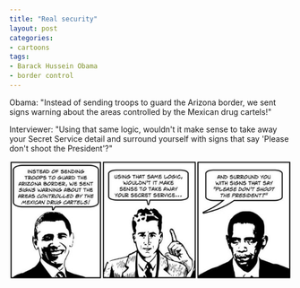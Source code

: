 ```yaml
---
title: "Real security"
layout: post
categories:
- cartoons
tags:
- Barack Hussein Obama
- border control
---
```


Obama: "Instead of sending troops to guard the Arizona border, we sent signs warning about the areas controlled by the Mexican drug cartels!"

Interviewer: "Using that same logic, wouldn't it make sense to take away your Secret Service detail and surround yourself with signs that say 'Please don't shoot the President'?"

![Real security](/assets/img/2012/08/ATT1.jpg)
